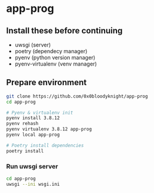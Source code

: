 # app-prog


## Install these before continuing

* uwsgi (server)
* poetry (dependecy manager)
* pyenv (python version manager)
* pyenv-virtualenv (venv manager)

## Prepare environment

```bash
git clone https://github.com/0x0bloodyknight/app-prog
cd app-prog

# Pyenv & virtualenv init
pyenv install 3.8.12
pyenv rehash
pyenv virtualenv 3.8.12 app-prog
pyenv local app-prog

# Poetry install dependencies
poetry install
```

### Run uwsgi server

```bash
cd app-prog
uwsgi --ini wsgi.ini
```